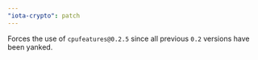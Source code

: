 ```yaml
---
"iota-crypto": patch
---
```


Forces the use of `cpufeatures@0.2.5` since all previous `0.2` versions have been yanked.